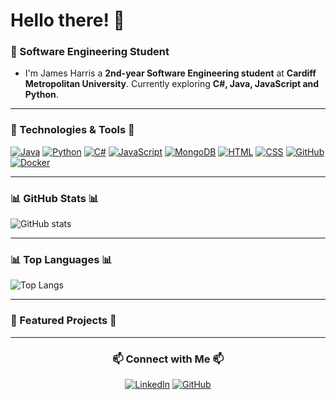 <!--
Greeting the User and Brief Introduction
to who I am.
-->
# Hello there! 👋
### 🚀 Software Engineering Student
- I'm James Harris a **2nd-year Software Engineering student** at **Cardiff Metropolitan University**. Currently exploring **C#, Java, JavaScript and Python**.

--- 

<!--
[![GitHub followers](https://img.shields.io/github/followers/jamesharris1307?label=Follow&style=social)](https://github.com/jamesharris1307)
-->
  
### 🔧 Technologies & Tools 🔧

[![Java](https://img.shields.io/badge/Java-ED8B00?style=for-the-badge&logo=java&logoColor=white)](https://www.oracle.com/java/)
[![Python](https://img.shields.io/badge/Python-3776AB?style=for-the-badge&logo=python&logoColor=white)](https://www.python.org/)
[![C#](https://img.shields.io/badge/C%23-239120?style=for-the-badge&logo=c-sharp&logoColor=white)](https://learn.microsoft.com/en-us/dotnet/csharp/)
[![JavaScript](https://img.shields.io/badge/JavaScript-F7DF1E?style=for-the-badge&logo=javascript&logoColor=black)](https://developer.mozilla.org/en-US/docs/Web/JavaScript)
[![MongoDB](https://img.shields.io/badge/MongoDB-47A248?style=for-the-badge&logo=mongodb&logoColor=white)](https://www.mongodb.com/)
[![HTML](https://img.shields.io/badge/HTML5-E34F26?style=for-the-badge&logo=html5&logoColor=white)](https://developer.mozilla.org/en-US/docs/Web/HTML)
[![CSS](https://img.shields.io/badge/CSS3-1572B6?style=for-the-badge&logo=css3&logoColor=white)](https://developer.mozilla.org/en-US/docs/Web/CSS)
[![GitHub](https://img.shields.io/badge/GitHub-181717?style=for-the-badge&logo=github&logoColor=white)](https://github.com/)
[![Docker](https://img.shields.io/badge/Docker-2496ED?style=for-the-badge&logo=docker&logoColor=white)](https://www.docker.com/)

---

### 📊 GitHub Stats 📊
![GitHub stats](https://github-readme-stats.vercel.app/api?username=jamesharris1307&show_icons=true&theme=dark)

---

### 📊 Top Languages 📊
![Top Langs](https://github-readme-stats.vercel.app/api/top-langs/?username=jamesharris1307&layout=compact&theme=dark)

---
<!--
Status-Active-brightgreen? | Active = The project is in use or maintained, and may continue to receive updates but isn't actively developed with new features.
Status-In%20Progress-yellow | In Progress = Still being developed, features are actively being added or refined.
Status-Completed-blue? | Completed = Fully developed and stable, no active development is needed, though updates may occur in the future for maintenance or new features.
-->
### 🌟 Featured Projects 🌟
<!--
#### 1. [Monogame-2D-Chess](https://github.com/jamesharris1307/Monogame-2D-Chess)
- This project is a 2D chess game featuring animated sprites to represent the chess pieces where the user plays against an AI opponent that offers different levels of difficulty.

[![Project 1](https://img.shields.io/badge/Project%20Status-In%20Progress-yellow?style=flat-square)](https://github.com/jamesharris1307/project-name)

---

#### 2. [Orbital-Dynamics-Simulator-Python](https://github.com/jamesharris1307/Orbital-Dynamics-Simulator-Python)
- This project is a space simulation that focuses on calculating and visualizing orbital dynamics. It allows users to simulate and analyse the motion of celestial bodies within a theoretical environment. 

[![Project 2](https://img.shields.io/badge/Project%20Status-In%20Progress-yellow?style=flat-square)](https://github.com/jamesharris1307/project-name)
-->
---

<div align="center">

### 📫 Connect with Me 📫
[![LinkedIn](https://img.shields.io/badge/LinkedIn-0077B5?style=for-the-badge&logo=linkedin&logoColor=white)](https://www.linkedin.com/in/james-harris1307)
[![GitHub](https://img.shields.io/badge/GitHub-100000?style=for-the-badge&logo=github&logoColor=white)](https://github.com/jamesharris1307)

</div>
